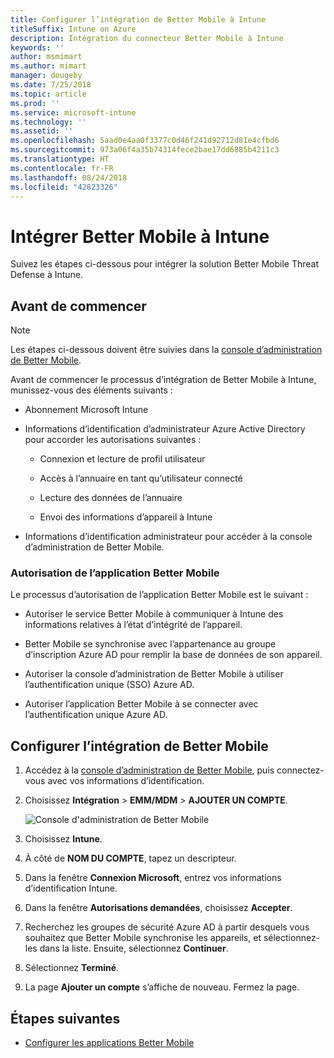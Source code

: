 ```yaml
---
title: Configurer l’intégration de Better Mobile à Intune
titleSuffix: Intune on Azure
description: Intégration du connecteur Better Mobile à Intune
keywords: ''
author: msmimart
ms.author: mimart
manager: dougeby
ms.date: 7/25/2018
ms.topic: article
ms.prod: ''
ms.service: microsoft-intune
ms.technology: ''
ms.assetid: ''
ms.openlocfilehash: 5aad0e4aa0f3377c0d46f241d92712d81e4cfbd6
ms.sourcegitcommit: 973a06f4a35b74314fece2bae17dd6885b4211c3
ms.translationtype: HT
ms.contentlocale: fr-FR
ms.lasthandoff: 08/24/2018
ms.locfileid: "42823326"
---
```

# <a name="integrate-better-mobile-with-intune"></a>Intégrer Better Mobile à Intune

Suivez les étapes ci-dessous pour intégrer la solution Better Mobile Threat Defense à Intune.

## <a name="before-you-begin"></a>Avant de commencer

> [!NOTE]
> Les étapes ci-dessous doivent être suivies dans la [console d’administration de Better Mobile](https://aad.bmobi.net).

Avant de commencer le processus d’intégration de Better Mobile à Intune, munissez-vous des éléments suivants :

-   Abonnement Microsoft Intune

-   Informations d’identification d’administrateur Azure Active Directory pour accorder les autorisations suivantes :

    -   Connexion et lecture de profil utilisateur

    -   Accès à l’annuaire en tant qu’utilisateur connecté

    -   Lecture des données de l’annuaire

    -   Envoi des informations d’appareil à Intune

-   Informations d’identification administrateur pour accéder à la console d’administration de Better Mobile.

### <a name="better-mobile-app-authorization"></a>Autorisation de l’application Better Mobile

Le processus d’autorisation de l’application Better Mobile est le suivant :

-   Autoriser le service Better Mobile à communiquer à Intune des informations relatives à l’état d’intégrité de l’appareil.

-   Better Mobile se synchronise avec l’appartenance au groupe d’inscription Azure AD pour remplir la base de données de son appareil.

-   Autoriser la console d’administration de Better Mobile à utiliser l’authentification unique (SSO) Azure AD.

-   Autoriser l’application Better Mobile à se connecter avec l’authentification unique Azure AD.

## <a name="to-set-up-better-mobile-integration"></a>Configurer l’intégration de Better Mobile

1. Accédez à la [console d’administration de Better Mobile](https://aad.bmobi.net), puis connectez-vous avec vos informations d’identification.
2. Choisissez **Intégration** > **EMM/MDM** > **AJOUTER UN COMPTE**.

     ![Console d'administration de Better Mobile](media/better_mobile_console.png)
 
3. Choisissez **Intune**.
4. À côté de **NOM DU COMPTE**, tapez un descripteur. 
5. Dans la fenêtre **Connexion Microsoft**, entrez vos informations d’identification Intune.
6. Dans la fenêtre **Autorisations demandées**, choisissez **Accepter**.
7. Recherchez les groupes de sécurité Azure AD à partir desquels vous souhaitez que Better Mobile synchronise les appareils, et sélectionnez-les dans la liste. Ensuite, sélectionnez **Continuer**.
8. Sélectionnez **Terminé**.
9. La page **Ajouter un compte** s’affiche de nouveau. Fermez la page. 

## <a name="next-steps"></a>Étapes suivantes

-   [Configurer les applications Better Mobile](mtd-apps-ios-app-configuration-policy-add-assign.md)